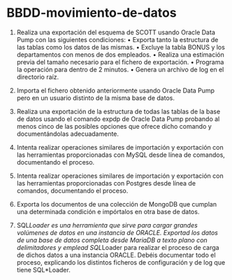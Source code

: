 # BBDD-movimiento-de-datos

1. Realiza una exportación del esquema de SCOTT usando Oracle Data Pump con las siguientes condiciones:
• Exporta tanto la estructura de las tablas como los datos de las mismas.
• Excluye la tabla BONUS y los departamentos con menos de dos empleados.
• Realiza una estimación previa del tamaño necesario para el fichero de exportación.
• Programa la operación para dentro de 2 minutos.
• Genera un archivo de log en el directorio raíz.

2. Importa el fichero obtenido anteriormente usando Oracle Data Pump pero en un usuario distinto de la misma base de datos.

3. Realiza una exportación de la estructura de todas las tablas de la base de datos usando el comando expdp de Oracle Data Pump probando al menos cinco de las posibles opciones que ofrece dicho comando y documentándolas adecuadamente.

4. Intenta realizar operaciones similares de importación y exportación con las herramientas proporcionadas con MySQL desde línea de comandos, documentando el proceso.

5. Intenta realizar operaciones similares de importación y exportación con las herramientas proporcionadas con Postgres desde línea de comandos, documentando el proceso.

6. Exporta los documentos de una colección de MongoDB que cumplan una determinada condición e impórtalos en otra base de datos.

7. SQL*Loader es una herramienta que sirve para cargar grandes volúmenes de datos en una instancia de ORACLE. Exportad los datos de una base de datos completa desde MariaDB a texto plano con delimitadores y emplead SQL*Loader para realizar el proceso de carga de dichos datos a una instancia ORACLE. Debéis documentar todo el proceso, explicando los distintos ficheros de configuración y de log que tiene SQL*Loader.
